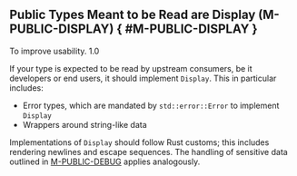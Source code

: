 ﻿<!-- Copyright (c) Microsoft Corporation. Licensed under the MIT license. -->

## Public Types Meant to be Read are Display (M-PUBLIC-DISPLAY) { #M-PUBLIC-DISPLAY }

<why>To improve usability.</why>
<version>1.0</version>

If your type is expected to be read by upstream consumers, be it developers or end users, it should implement `Display`. This in particular includes:

- Error types, which are mandated by `std::error::Error` to implement `Display`
- Wrappers around string-like data

Implementations of `Display` should follow Rust customs; this includes rendering newlines and escape sequences.
The handling of sensitive data outlined in [M-PUBLIC-DEBUG] applies analogously.

[M-PUBLIC-DEBUG]: ./#M-PUBLIC-DEBUG
